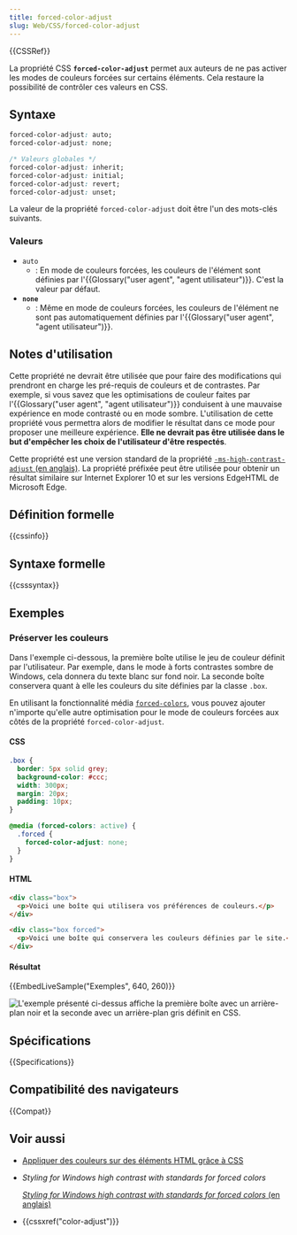 ```yaml
---
title: forced-color-adjust
slug: Web/CSS/forced-color-adjust
---
```


{{CSSRef}}

La propriété CSS **`forced-color-adjust`** permet aux auteurs de ne pas activer les modes de couleurs forcées sur certains éléments. Cela restaure la possibilité de contrôler ces valeurs en CSS.

## Syntaxe

```css
forced-color-adjust: auto;
forced-color-adjust: none;

/* Valeurs globales */
forced-color-adjust: inherit;
forced-color-adjust: initial;
forced-color-adjust: revert;
forced-color-adjust: unset;
```

La valeur de la propriété `forced-color-adjust` doit être l'un des mots-clés suivants.

### Valeurs

- `auto`
  - : En mode de couleurs forcées, les couleurs de l'élément sont définies par l'{{Glossary("user agent", "agent utilisateur")}}. C'est la valeur par défaut.
- **`none`**
  - : Même en mode de couleurs forcées, les couleurs de l'élément ne sont pas automatiquement définies par l'{{Glossary("user agent", "agent utilisateur")}}.

## Notes d'utilisation

Cette propriété ne devrait être utilisée que pour faire des modifications qui prendront en charge les pré-requis de couleurs et de contrastes. Par exemple, si vous savez que les optimisations de couleur faites par l'{{Glossary("user agent", "agent utilisateur")}} conduisent à une mauvaise expérience en mode contrasté ou en mode sombre. L'utilisation de cette propriété vous permettra alors de modifier le résultat dans ce mode pour proposer une meilleure expérience. **Elle ne devrait pas être utilisée dans le but d'empêcher les choix de l'utilisateur d'être respectés**.

Cette propriété est une version standard de la propriété [`-ms-high-contrast-adjust` (en anglais)](https://docs.microsoft.com/en-us/previous-versions/hh771863%28v%3dvs.85%29). La propriété préfixée peut être utilisée pour obtenir un résultat similaire sur Internet Explorer 10 et sur les versions EdgeHTML de Microsoft Edge.

## Définition formelle

{{cssinfo}}

## Syntaxe formelle

{{csssyntax}}

## Exemples

### Préserver les couleurs

Dans l'exemple ci-dessous, la première boîte utilise le jeu de couleur définit par l'utilisateur. Par exemple, dans le mode à forts contrastes sombre de Windows, cela donnera du texte blanc sur fond noir. La seconde boîte conservera quant à elle les couleurs du site définies par la classe `.box`.

En utilisant la fonctionnalité média [`forced-colors`](/fr/docs/Web/CSS/@media/forced-colors), vous pouvez ajouter n'importe qu'elle autre optimisation pour le mode de couleurs forcées aux côtés de la propriété `forced-color-adjust`.

#### CSS

```css
.box {
  border: 5px solid grey;
  background-color: #ccc;
  width: 300px;
  margin: 20px;
  padding: 10px;
}

@media (forced-colors: active) {
  .forced {
    forced-color-adjust: none;
  }
}
```

#### HTML

```html
<div class="box">
  <p>Voici une boîte qui utilisera vos préférences de couleurs.</p>
</div>

<div class="box forced">
  <p>Voici une boîte qui conservera les couleurs définies par le site.</p>
</div>
```

#### Résultat

{{EmbedLiveSample("Exemples", 640, 260)}}

![L'exemple présenté ci-dessus affiche la première boîte avec un arrière-plan noir et la seconde avec un arrière-plan gris définit en CSS.](windows-high-contrast.jpg)

## Spécifications

{{Specifications}}

## Compatibilité des navigateurs

{{Compat}}

## Voir aussi

- [Appliquer des couleurs sur des éléments HTML grâce à CSS](/fr/docs/Web/HTML/Applying_color)
- <i lang="en">Styling for Windows high contrast with standards for forced colors</i>

  [<i lang="en">Styling for Windows high contrast with standards for forced colors</i> (en anglais)](https://blogs.windows.com/msedgedev/2020/09/17/styling-for-windows-high-contrast-with-new-standards-for-forced-colors/)

- {{cssxref("color-adjust")}}
